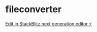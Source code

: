 # fileconverter

[Edit in StackBlitz next generation editor ⚡️](https://stackblitz.com/~/github.com/buggyspecs/fileconverter)